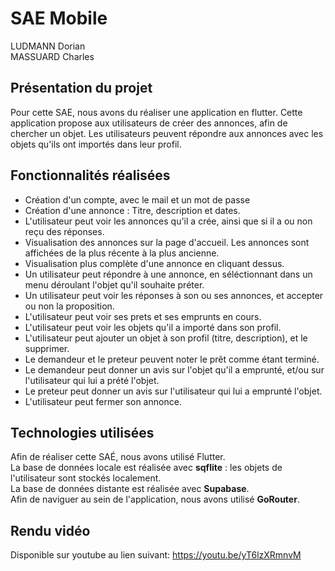 # SAE Mobile

LUDMANN Dorian
<br>
MASSUARD Charles

## Présentation du projet

Pour cette SAE, nous avons du réaliser une application en flutter. Cette application propose aux utilisateurs de créer des annonces, afin de chercher un objet. Les utilisateurs peuvent répondre aux annonces avec les objets qu'ils ont importés dans leur profil.

## Fonctionnalités réalisées

- Création d'un compte, avec le mail et un mot de passe
- Création d'une annonce : Titre, description et dates.
- L'utilisateur peut voir les annonces qu'il a crée, ainsi que si il a ou non reçu des réponses.
- Visualisation des annonces sur la page d'accueil. Les annonces sont affichées de la plus récente à la plus ancienne.
- Visualisation plus complète d'une annonce en cliquant dessus. 
- Un utilisateur peut répondre à une annonce, en séléctionnant dans un menu déroulant l'objet qu'il souhaite préter.
- Un utilisateur peut voir les réponses à son ou ses annonces, et accepter ou non la proposition.
- L'utilisateur peut voir ses prets et ses emprunts en cours.
- L'utilisateur peut voir les objets qu'il a importé dans son profil.
- L'utilisateur peut ajouter un objet à son profil (titre, description), et le supprimer.
- Le demandeur et le preteur peuvent noter le prêt comme étant terminé.
- Le demandeur peut donner un avis sur l'objet qu'il a emprunté, et/ou sur l'utilisateur qui lui a prété l'objet.
- Le preteur peut donner un avis sur l'utilisateur qui lui a emprunté l'objet.
- L'utilisateur peut fermer son annonce.

## Technologies utilisées

Afin de réaliser cette SAÉ, nous avons utilisé Flutter.
<br>
La base de données locale est réalisée avec **sqflite** : les objets de l'utilisateur sont stockés localement.
<br>
La base de données distante est réalisée avec **Supabase**.
<br>
Afin de naviguer au sein de l'application, nous avons utilisé **GoRouter**.

## Rendu vidéo
Disponible sur youtube au lien suivant: https://youtu.be/yT6lzXRmnvM

